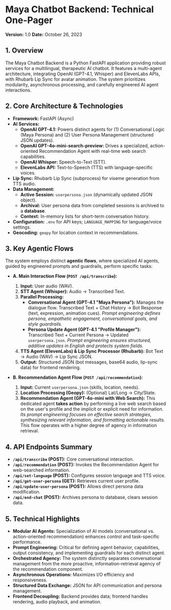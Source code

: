 # Maya Chatbot Backend: Technical One-Pager

**Version:** 1.0
**Date:** October 26, 2023

## 1. Overview

The Maya Chatbot Backend is a Python FastAPI application providing robust services for a multilingual, therapeutic AI chatbot. It features a multi-agent architecture, integrating OpenAI (GPT-4.1, Whisper) and ElevenLabs APIs, with Rhubarb Lip Sync for avatar animation. The system prioritizes modularity, asynchronous processing, and carefully engineered AI agent interactions.

## 2. Core Architecture & Technologies

*   **Framework:** FastAPI (Async)
*   **AI Services:**
    *   **OpenAI GPT-4.1:** Powers distinct agents for (1) Conversational Logic (Maya Persona) and (2) User Persona Management (structured JSON updates).
    *   **OpenAI GPT-4o-mini-search-preview:** Drives a specialized, action-oriented Recommendation Agent with real-time web search capabilities.
    *   **OpenAI Whisper:** Speech-to-Text (STT).
    *   **ElevenLabs API:** Text-to-Speech (TTS) with language-specific voices.
*   **Lip Sync:** Rhubarb Lip Sync (subprocess) for viseme generation from TTS audio.
*   **Data Management:**
    *   **Active Session:** `userpersona.json` (dynamically updated JSON object).
    *   **Archival:** User persona data from completed sessions is archived to a **database**.
    *   **Context:** In-memory lists for short-term conversation history.
*   **Configuration:** `.env` for API keys; `LANGUAGE_MAPPING` for language/voice settings.
*   **Geocoding:** `geopy` for location context in recommendations.

## 3. Key Agentic Flows

The system employs distinct **agentic flows**, where specialized AI agents, guided by engineered prompts and guardrails, perform specific tasks:

*   **A. Main Interaction Flow (`POST /api/transcribe`):**
    1.  **Input:** User audio (WAV).
    2.  **STT Agent (Whisper):** Audio -> Transcribed Text.
    3.  **Parallel Processing:**
        *   **Conversational Agent (GPT-4.1 "Maya Persona"):** Manages the dialogue flow. Transcribed Text + Chat History -> Bot Response (text, expression, animation cues). *Prompt engineering defines persona, empathetic engagement, conversational goals, and style guardrails.*
        *   **Persona Update Agent (GPT-4.1 "Profile Manager"):** Transcribed Text + Current Persona -> Updated `userpersona.json`. *Prompt engineering ensures structured, additive updates in English and protects system fields.*
    4.  **TTS Agent (ElevenLabs) & Lip Sync Processor (Rhubarb):** Bot Text -> Audio (WAV) -> Lip Sync JSON.
    5.  **Output:** Structured JSON (bot messages, base64 audio, lip-sync data) for frontend rendering.

*   **B. Recommendation Agent Flow (`POST /api/recommendation`):**
    1.  **Input:** Current `userpersona.json` (skills, location, needs).
    2.  **Location Processing (Geopy):** (Optional) Lat/Long -> City/State.
    3.  **Recommendation Agent (GPT-4o-mini with Web Search):** This dedicated agent **takes action** by performing a live web search based on the user's profile and the implicit or explicit need for information. *Its prompt engineering focuses on effective search strategies, synthesizing relevant information, and formatting actionable results.* This flow operates with a higher degree of agency in information retrieval.

## 4. API Endpoints Summary

*   **`/api/transcribe` (POST):** Core conversational interaction.
*   **`/api/recommendation` (POST):** Invokes the Recommendation Agent for web-searched information.
*   **`/api/set-language` (POST):** Configures session language and TTS voice.
*   **`/api/get-user-persona` (GET):** Retrieves current user profile.
*   **`/api/update-user-persona` (POST):** Allows direct persona data modification.
*   **`/api/end-chat` (POST):** Archives persona to database, clears session data.

## 5. Technical Highlights

*   **Modular AI Agents:** Specialization of AI models (conversational vs. action-oriented recommendation) enhances control and task-specific performance.
*   **Prompt Engineering:** Critical for defining agent behavior, capabilities, output consistency, and implementing guardrails for each distinct agent.
*   **Orchestrated Agency:** The system distinctly separates conversational management from the more proactive, information-retrieval agency of the recommendation component.
*   **Asynchronous Operations:** Maximizes I/O efficiency and responsiveness.
*   **Structured Data Exchange:** JSON for API communication and persona management.
*   **Frontend Decoupling:** Backend provides data; frontend handles rendering, audio playback, and animation.
